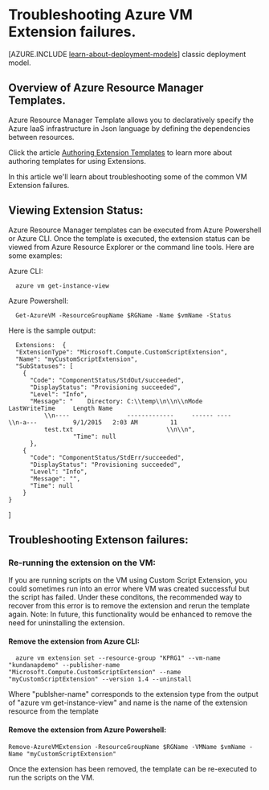 <properties
   pageTitle="Troubleshooting Azure VM extensions failures | Azure"
   description="Learn about troubleshooting Azure VM extension failures"
   services="virtual-machines"
   documentationCenter=""
   authors="kundanap"
   manager="timlt"
   editor=""
   tags="top-support-issue,azure-resource-manager"/>

<tags
	ms.service="virtual-machines"
	ms.date="09/01/2015"
	wacn.date=""/>

# Troubleshooting Azure VM Extension failures.

[AZURE.INCLUDE [learn-about-deployment-models](../includes/learn-about-deployment-models-rm-include.md)] classic deployment model.


## Overview of Azure Resource Manager Templates.

Azure Resource Manager Template allows you to declaratively specify the Azure IaaS infrastructure in Json language by defining the dependencies between resources.


Click the article  [Authoring Extension Templates](/documentation/articles/virtual-machines-extensions-authoring-templates) to learn more about authoring templates for using Extensions.

In this article we'll learn about troubleshooting some of the common VM Extension failures.

## Viewing Extension Status:
Azure Resource Manager templates can be executed from Azure Powershell or Azure CLI. Once the template is executed, the extension status can be viewed from Azure Resource Explorer or the command line tools.
Here are some examples:

Azure CLI:

      azure vm get-instance-view

Azure Powershell:

      Get-AzureVM -ResourceGroupName $RGName -Name $vmName -Status

Here is the sample output:

      Extensions:  {
      "ExtensionType": "Microsoft.Compute.CustomScriptExtension",
      "Name": "myCustomScriptExtension",
      "SubStatuses": [
        {
          "Code": "ComponentStatus/StdOut/succeeded",
          "DisplayStatus": "Provisioning succeeded",
          "Level": "Info",
          "Message": "    Directory: C:\\temp\\n\\n\\nMode                LastWriteTime     Length Name
              \\n----                -------------     ------ ----                              \\n-a---          9/1/2015   2:03 AM         11
              test.txt                          \\n\\n",
                      "Time": null
          },
        {
          "Code": "ComponentStatus/StdErr/succeeded",
          "DisplayStatus": "Provisioning succeeded",
          "Level": "Info",
          "Message": "",
          "Time": null
        }
    }
  ]

## Troubleshooting Extenson failures:

### Re-running the extension on the VM:

If you are running scripts on the VM using Custom Script Extension, you could sometimes run into an error where VM was created successful but the script has failed. Under these conditons, the recommended way to recover from this error is to remove the extension and rerun the template again.
Note: In future, this functionality would be enhanced to remove the need for uninstalling the extension.

#### Remove the extension from Azure CLI:

      azure vm extension set --resource-group "KPRG1" --vm-name "kundanapdemo" --publisher-name "Microsoft.Compute.CustomScriptExtension" --name "myCustomScriptExtension" --version 1.4 --uninstall

Where "publsher-name" corresponds to the extension type from the output of "azure vm get-instance-view"
and name is the name of the extension resource from the template

#### Remove the extension from Azure Powershell:

    Remove-AzureVMExtension -ResourceGroupName $RGName -VMName $vmName -Name "myCustomScriptExtension"

Once the extension has been removed, the template can be re-executed to run the scripts on the VM.
